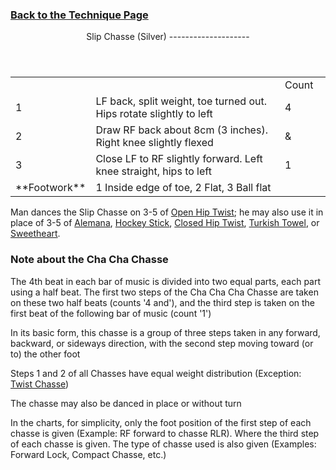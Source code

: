 ### [ Back to the Technique Page](../technique.html)

 <header>Slip Chasse (Silver)
--------------------

 </header> <table class="style1"> <tbody><tr> <td style="width:15%"></td> <td style="width:70%"></td> <td style="width:15%">Count</td> </tr> <tr> <td>1</td> <td>LF back, split weight, toe turned out. Hips rotate slightly to left</td> <td>4</td> </tr> <tr> <td>2</td> <td>Draw RF back about 8cm (3 inches). Right knee slightly flexed</td> <td>&amp;</td> </tr> <tr> <td>3</td> <td>Close LF to RF slightly forward. Left knee straight, hips to left</td> <td>1</td> </tr> <tr> <td>**Footwork**</td> <td>1 Inside edge of toe, 2 Flat, 3 Ball flat</td> <td></td> </tr> </tbody></table>

Man dances the Slip Chasse on 3-5 of [Open Hip Twist](../cha_cha/open_hip.html); he may also use it in place of 3-5 of [Alemana](../cha_cha/alemana.html), [Hockey Stick](../cha_cha/hockey_stick.html), [Closed Hip Twist](../cha_cha/closed_hip.html), [Turkish Towel](../cha_cha/turkish_towel.html), or [Sweetheart](../cha_cha/sweetheart.html).

### Note about the Cha Cha Chasse

The 4th beat in each bar of music is divided into two equal parts, each part using a half beat. The first two steps of the Cha Cha Cha Chasse are taken on these two half beats (counts '4 and'), and the third step is taken on the first beat of the following bar of music (count '1')  
   
 In its basic form, this chasse is a group of three steps taken in any forward, backward, or sideways direction, with the second step moving toward (or to) the other foot  
   
 Steps 1 and 2 of all Chasses have equal weight distribution (Exception: [Twist Chasse](c_twist_chasse.html))  
   
 The chasse may also be danced in place or without turn  
   
 In the charts, for simplicity, only the foot position of the first step of each chasse is given (Example: RF forward to chasse RLR). Where the third step of each chasse is given. The type of chasse used is also given (Examples: Forward Lock, Compact Chasse, etc.)